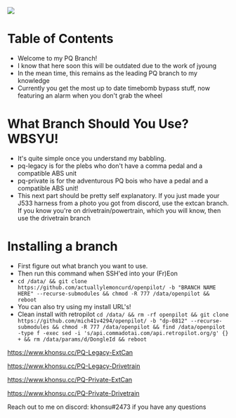 [![](https://i.imgur.com/UelUjKAh.png)](#)

Table of Contents
=======================
* Welcome to my PQ Branch!
* I know that here soon this will be outdated due to the work of jyoung
* In the mean time, this remains as the leading PQ branch to my knowledge
* Currently you get the most up to date timebomb bypass stuff, now featuring an alarm when you don't grab the wheel

What Branch Should You Use? WBSYU!
=======================
* It's quite simple once you understand my babbling.
* pq-legacy is for the plebs who don't have a comma pedal and a compatible ABS unit
* pq-private is for the adventurous PQ bois who have a pedal and a compatible ABS unit!
* This next part should be pretty self explanatory. If you just made your J533 harness from a photo you got from discord, use the extcan branch. If you know you're on drivetrain/powertrain, which you will know, then use the drivetrain branch

Installing a branch
=======================
* First figure out what branch you want to use.
* Then run this command when SSH'ed into your (Fr)Eon
* `cd /data/ && git clone https://github.com/actuallylemoncurd/openpilot/ -b "BRANCH NAME HERE" --recurse-submodules && chmod -R 777 /data/openpilot && reboot`
* You can also try using my install URL's!
* Clean install with retropilot
`cd /data/ && rm -rf openpilot && git clone https://github.com/mich41v4294/openpilot/ -b "dp-0812" --recurse-submodules && chmod -R 777 /data/openpilot && find /data/openpilot -type f -exec sed -i 's/api.commadotai.com/api.retropilot.org/g' {} + && rm /data/params/d/DongleId && reboot`

https://www.khonsu.cc/PQ-Legacy-ExtCan

https://www.khonsu.cc/PQ-Legacy-Drivetrain

https://www.khonsu.cc/PQ-Private-ExtCan

https://www.khonsu.cc/PQ-Private-Drivetrain


Reach out to me on discord: khonsu#2473 if you have any questions
